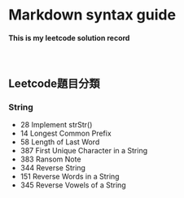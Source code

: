 # Markdown syntax guide
<h4>This is my leetcode solution record</h4>

<br>

## Leetcode題目分類
### **String**
* 28      Implement strStr()
* 14	    Longest Common Prefix
* 58	    Length of Last Word
* 387	    First Unique Character in a String
* 383	    Ransom Note
* 344	    Reverse String
* 151     Reverse Words in a String
* 345     Reverse Vowels of a String
